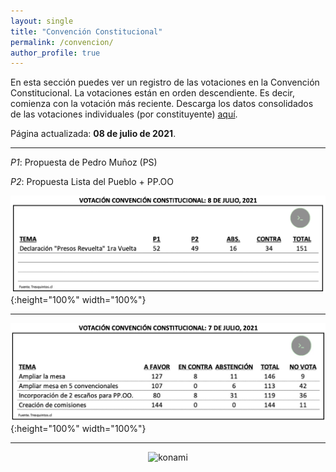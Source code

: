 ```yaml
---
layout: single
title: "Convención Constitucional"
permalink: /convencion/
author_profile: true
---
```


En esta sección puedes ver un registro de las votaciones en la Convención Constitucional. La votaciones están en orden descendiente. Es decir, comienza con la votación más reciente. Descarga los datos consolidados de las votaciones individuales (por constituyente) [aquí](https://www.dropbox.com/s/stwhpvn2z0r3wmq/votaci%C3%B3n%20presidente%20vicepresidente.xlsx?dl=0).

Página actualizada: **08 de julio de 2021**.

---

*P1*: Propuesta de Pedro Muñoz (PS)

*P2*: Propuesta Lista del Pueblo + PP.OO


![cc](/images/rollcall/sesion_20210708.png){:height="100%" width="100%"}

---

![cc](/images/rollcall/sesion_20210707.jpg){:height="100%" width="100%"}

---
<!-- NES -->
<style>
.aligncenter {
    text-align: center;
}
</style>
<p class="aligncenter">
    <img src="/images/nes.png" width="30" height="30" alt="konami" />
</p>

<!-- Favicon -->
<link rel="apple-touch-icon" sizes="180x180" href="/apple-touch-icon.png">
<link rel="icon" type="image/png" sizes="32x32" href="/favicon-32x32.png">
<link rel="icon" type="image/png" sizes="16x16" href="/favicon-16x16.png">
<link rel="manifest" href="/site.webmanifest">
<link rel="mask-icon" href="/safari-pinned-tab.svg" color="#5bbad5">
<meta name="msapplication-TileColor" content="#b91d47">
<meta name="theme-color" content="#ffffff">
